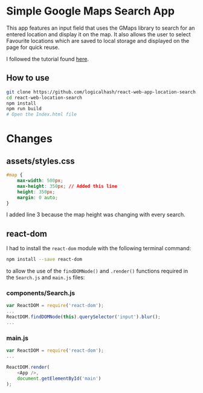 # Simple Google Maps Search App

This app features an input field that uses the GMaps library to search for an entered location and display it on the map. It also allows the user to select Favourite locations which are saved to local storage and displayed on the page for quick reuse. 

I followed the tutorial found [here](http://tutorialzine.com/2015/04/first-webapp-react/?utm_source=ActiveCampaign&utm_medium=email&utm_content=Advanced+Beginner+Challenge%3A+JavaScript+Day+12&utm_campaign=JS+Day+12).

## How to use

```bash
git clone https://github.com/logicalhash/react-web-app-location-search.git react-web-location-search
cd react-web-location-search
npm install
npm run build
# Open the Index.html file
```

# Changes

## assets/styles.css

```css
#map {
	max-width: 500px;
	max-height: 350px; // Added this line
	height: 350px;
	margin: 0 auto;
}
```

I added line 3 because the map height was changing with every search.

## react-dom

I had to install the `react-dom` module with the following terminal command:

```bash
npm install --save react-dom
```

to allow the use of the `findDOMNode()` and `.render()` functions required in the `Search.js` and `main.js` files:

### components/Search.js

```javascript
var ReactDOM = require('react-dom');
...
ReactDOM.findDOMNode(this).querySelector('input').blur();
...
```

### main.js

```javascript
var ReactDOM = require('react-dom');
...

ReactDOM.render(  
    <App />,
    document.getElementById('main')
);
```




